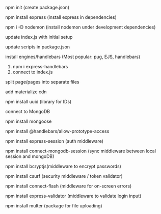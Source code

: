 npm init (create package.json)

npm install express (install express in dependencies)

npm i -D nodemon (install nodemon under development dependencies)

update index.js with initial setup

update scripts in package.json

install engines/handlebars (Most popular: pug, EJS, handlebars)

1.  npm i express-handlebars
2.  connect to index.js

split page/pages into separate files

add materialize cdn

npm install uuid (library for IDs)

connect to MongoDB

npm install mongoose

npm install @handlebars/allow-prototype-access

npm install express-session (auth middleware)

npm install connect-mongodb-session (sync middleware between local session and mongoDB)

npm install bcryptjs(middleware to encrypt passwords)

npm install csurf (security middleware / token validator)

npm install connect-flash (middleware for on-screen errors)

npm install express-validator (middleware to validate login input)

npm install multer (package for file uploading)
